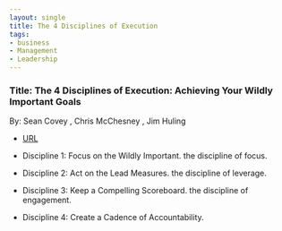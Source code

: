 ```yaml
---
layout: single
title: The 4 Disciplines of Execution 
tags:
- business
- Management
- Leadership
---
```


###  Title: The 4 Disciplines of Execution: Achieving Your Wildly Important Goals
By: Sean Covey , Chris McChesney , Jim Huling

- [URL](https://www.amazon.com/Disciplines-Execution-Achieving-Wildly-Important/dp/145162705X)


- Discipline 1: Focus on the Wildly Important.  the discipline of focus.
- Discipline 2: Act on the Lead Measures. the discipline of leverage. 
- Discipline 3: Keep a Compelling Scoreboard.  the discipline of engagement. 
- Discipline 4: Create a Cadence of Accountability.

